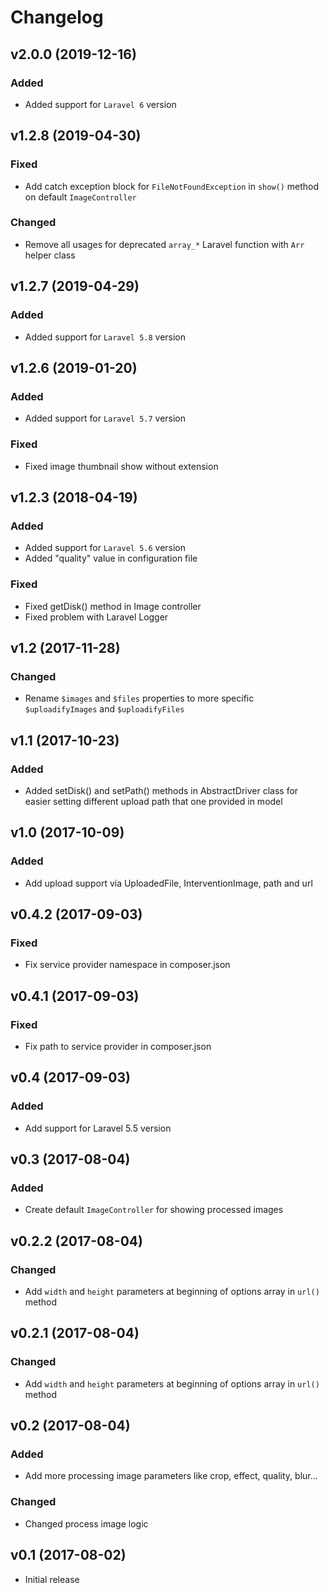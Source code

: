 # Changelog

## v2.0.0 (2019-12-16)

### Added
- Added support for `Laravel 6` version

## v1.2.8 (2019-04-30)

### Fixed
- Add catch exception block for `FileNotFoundException` in `show()` method on default `ImageController`

### Changed
- Remove all usages for deprecated `array_*` Laravel function with `Arr` helper class

## v1.2.7 (2019-04-29)

### Added
- Added support for `Laravel 5.8` version

## v1.2.6 (2019-01-20)

### Added
- Added support for `Laravel 5.7` version

### Fixed
- Fixed image thumbnail show without extension

## v1.2.3 (2018-04-19)

### Added
- Added support for `Laravel 5.6` version
- Added "quality" value in configuration file

### Fixed
- Fixed getDisk() method in Image controller
- Fixed problem with Laravel Logger

## v1.2 (2017-11-28)

### Changed
- Rename `$images` and `$files` properties to more specific `$uploadifyImages` and `$uploadifyFiles`

## v1.1 (2017-10-23)

### Added
- Added setDisk() and setPath() methods in AbstractDriver class for easier setting different upload path that one provided in model

## v1.0 (2017-10-09)

### Added
- Add upload support via UploadedFile, InterventionImage, path and url

## v0.4.2 (2017-09-03)

### Fixed
- Fix service provider namespace in composer.json

## v0.4.1 (2017-09-03)

### Fixed
- Fix path to service provider in composer.json

## v0.4 (2017-09-03)

### Added
- Add support for Laravel 5.5 version

## v0.3 (2017-08-04)

### Added
- Create default `ImageController` for showing processed images

## v0.2.2 (2017-08-04)

### Changed
- Add `width` and `height` parameters at beginning of options array in `url()` method

## v0.2.1 (2017-08-04)

### Changed
- Add `width` and `height` parameters at beginning of options array in `url()` method

## v0.2 (2017-08-04)

### Added
- Add more processing image parameters like crop, effect, quality, blur...

### Changed
- Changed process image logic

## v0.1 (2017-08-02)
- Initial release
